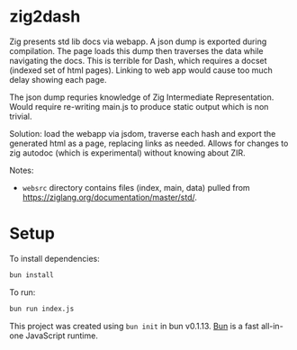 # zig2dash

Zig presents std lib docs via webapp. A json dump is exported during compilation. The page loads this dump then traverses the data while navigating the docs. This is terrible for Dash, which requires a docset (indexed set of html pages). Linking to web app would cause too much delay showing each page.

The json dump requries knowledge of Zig Intermediate Representation. Would require re-writing main.js to produce static output which is non trivial.

Solution: load the webapp via jsdom, traverse each hash and export the generated html as a page, replacing links as needed. Allows for changes to zig autodoc (which is experimental) without knowing about ZIR.

Notes:
- `websrc` directory contains files (index, main, data) pulled from https://ziglang.org/documentation/master/std/.

# Setup

To install dependencies:

```bash
bun install
```

To run:

```bash
bun run index.js
```

This project was created using `bun init` in bun v0.1.13. [Bun](https://bun.sh) is a fast all-in-one JavaScript runtime.
